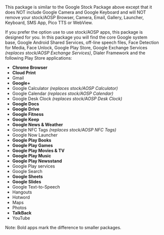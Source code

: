This package is similar to the Google Stock Package above except that it does NOT include Google Camera and Google Keyboard and will NOT remove your stock/AOSP Browser, Camera, Email, Gallery, Launcher, Keyboard, SMS App, Pico TTS or WebView.

If you prefer the option use to use stock/AOSP apps, this package is designed for you.
In this package you will find the core Google system base, Google Android Shared Services, off-line speech files, Face Detection for Media, Face Unlock, Google Play Store, Google Exchange Services _(replaces stock/AOSP Exchange Services)_, Dialer Framework and the following Play Store applications:

* **Chrome Browser**
* **Cloud Print**
* Gmail
* **Google+**
* Google Calculator _(replaces stock/AOSP Calculator)_
* Google Calendar _(replaces stock/AOSP Calendar)_
* Google Desk Clock _(replaces stock/AOSP Desk Clock)_
* **Google Docs**
* **Google Drive**
* **Google Fitness**
* **Google Keep**
* **Google News & Weather**
* Google NFC Tags _(replaces stock/AOSP NFC Tags)_
* Google Now Launcher
* **Google Play Books**
* **Google Play Games**
* **Google Play Movies & TV**
* **Google Play Music**
* **Google Play Newsstand**
* Google Play services
* Google Search
* **Google Sheets**
* **Google Slides**
* Google Text-to-Speech
* Hangouts
* Hotword
* Maps
* Photos
* **TalkBack**
* YouTube

Note: Bold apps mark the difference to smaller packages.